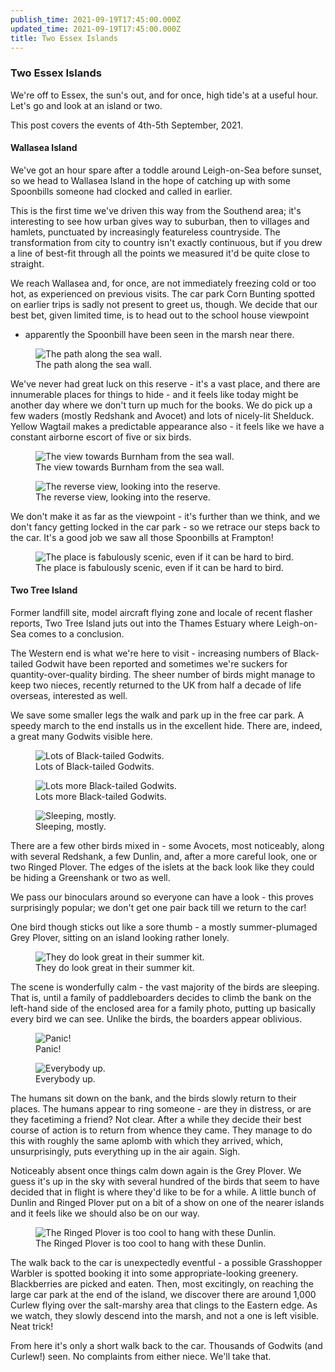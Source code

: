 ```yaml
---
publish_time: 2021-09-19T17:45:00.000Z
updated_time: 2021-09-19T17:45:00.000Z
title: Two Essex Islands
---
```


### Two Essex Islands

We're off to Essex, the sun's out, and for once, high tide's at a useful hour. 
Let's go and look at an island or two.

This post covers the events of 4th-5th September, 2021.

#### Wallasea Island

We've got an hour spare after a toddle around Leigh-on-Sea before sunset, so
we head to Wallasea Island in the hope of catching up with some Spoonbills
someone had clocked and called in earlier.

This is the first time we've driven this way from the Southend area; it's
interesting to see how urban gives way to suburban, then to villages and
 hamlets, punctuated by increasingly featureless countryside. The
transformation from city to country isn't exactly continuous, but if you
drew a line of best-fit through all the points we measured it'd be quite
close to straight.

We reach Wallasea and, for once, are not immediately freezing cold or too
hot, as experienced on previous visits. The car park Corn Bunting spotted on
earlier trips is sadly not present to greet us, though. We decide that our
best bet, given limited time, is to head out to the school house viewpoint 
- apparently the Spoonbill have been seen in the marsh near there.

<figure class="figure">
  <img
    src="sea-wall.png"
    class="figure-img img-fluid rounded"
    alt="The path along the sea wall."/>
  <figcaption class="figure-caption text-center">
    The path along the sea wall.
  </figcaption>
</figure>

We've never had great luck on this reserve - it's a vast place, and there are
innumerable places for things to hide - and it feels like today might be
another day where we don't turn up much for the books. We do pick up a few
waders (mostly Redshank and Avocet) and lots of nicely-lit Shelduck. Yellow
Wagtail makes a predictable appearance also - it feels like we have a
constant airborne escort of five or six birds.

<figure class="figure">
  <img
    src="towards-burnham.png"
    class="figure-img img-fluid rounded"
    alt="The view towards Burnham from the sea wall."/>
  <figcaption class="figure-caption text-center">
    The view towards Burnham from the sea wall.
  </figcaption>
</figure>

<figure class="figure">
  <img
    src="reserve-interior.png"
    class="figure-img img-fluid rounded"
    alt="The reverse view, looking into the reserve."/>
  <figcaption class="figure-caption text-center">
    The reverse view, looking into the reserve.
  </figcaption>
</figure>

We don't make it as far as the viewpoint - it's further than we think, and we
don't fancy getting locked in the car park - so we retrace our steps back to
the car. It's a good job we saw all those Spoonbills at Frampton!

<figure class="figure">
  <img
    src="sunset.png"
    class="figure-img img-fluid rounded"
    alt="The place is fabulously scenic, even if it can be hard to bird."/>
  <figcaption class="figure-caption text-center">
    The place is fabulously scenic, even if it can be hard to bird.
  </figcaption>
</figure>

#### Two Tree Island

Former landfill site, model aircraft flying zone and locale of recent flasher
reports, Two Tree Island juts out into the Thames Estuary where Leigh-on-Sea
comes to a conclusion.

The Western end is what we're here to visit - increasing numbers of 
Black-tailed Godwit have been reported and sometimes we're suckers for
quantity-over-quality birding. The sheer number of birds might manage to
keep two nieces, recently returned to the UK from half a decade of life
 overseas, interested as well.

We save some smaller legs the walk and park up in the free car park. A speedy
march to the end installs us in the excellent hide. There are, indeed, a
great many Godwits visible here.

<figure class="figure">
  <img
    src="many-godwits-i.png"
    class="figure-img img-fluid rounded"
    alt="Lots of Black-tailed Godwits."/>
  <figcaption class="figure-caption text-center">
    Lots of Black-tailed Godwits.
  </figcaption>
</figure>

<figure class="figure">
  <img
    src="many-godwits-ii.png"
    class="figure-img img-fluid rounded"
    alt="Lots more Black-tailed Godwits."/>
  <figcaption class="figure-caption text-center">
    Lots more Black-tailed Godwits.
  </figcaption>
</figure>

<figure class="figure">
  <img
    src="godwits-mostly.png"
    class="figure-img img-fluid rounded"
    alt="Sleeping, mostly."/>
  <figcaption class="figure-caption text-center">
    Sleeping, mostly.
  </figcaption>
</figure>

There are a few other birds mixed in - some Avocets, most noticeably, along
with several Redshank, a few Dunlin, and, after a more careful look, one or
two Ringed Plover. The edges of the islets at the back look like they could
be hiding a Greenshank or two as well.
 
We pass our binoculars around so everyone can have a look - this proves
surprisingly popular; we don't get one pair back till we return to the car!
 
One bird though sticks out like a sore thumb - a mostly summer-plumaged Grey
Plover, sitting on an island looking rather lonely.
 
<figure class="figure">
  <img
    src="odd-one-out.png"
    class="figure-img img-fluid rounded"
    alt="They do look great in their summer kit."/>
  <figcaption class="figure-caption text-center">
    They do look great in their summer kit.
  </figcaption>
</figure>

The scene is wonderfully calm - the vast majority of the birds are sleeping.
That is, until a family of paddleboarders decides to climb the bank on the
left-hand side of the enclosed area for a family photo, putting up basically
 every bird we can see. Unlike the birds, the boarders appear oblivious.

<figure class="figure">
  <img
    src="godwits-in-flight-i.png"
    class="figure-img img-fluid rounded"
    alt="Panic!"/>
  <figcaption class="figure-caption text-center">
    Panic!
  </figcaption>
</figure>

<figure class="figure">
  <img
    src="godwits-in-flight-ii.png"
    class="figure-img img-fluid rounded"
    alt="Everybody up."/>
  <figcaption class="figure-caption text-center">
    Everybody up.
  </figcaption>
</figure>

The humans sit down on the bank, and the birds slowly return to their places.
The humans appear to ring someone - are they in distress, or are they
facetiming a friend? Not clear. After a while they decide their best
course of action is to return from whence they came. They manage to do this with
roughly the same aplomb with which they arrived, which, unsurprisingly, puts
everything up in the air again. Sigh.

Noticeably absent once things calm down again is the Grey Plover. We guess it's
up in the sky with several hundred of the birds that seem to have decided
that in flight is where they'd like to be for a while. A little bunch of
Dunlin and Ringed Plover put on a bit of a show on one of the nearer
islands and it feels like we should also be on our way.

<figure class="figure">
  <img
    src="dunlins-and-plover.png"
    class="figure-img img-fluid rounded"
    alt="The Ringed Plover is too cool to hang with these Dunlin."/>
  <figcaption class="figure-caption text-center">
    The Ringed Plover is too cool to hang with these Dunlin.
  </figcaption>
</figure>

The walk back to the car is unexpectedly eventful - a possible Grasshopper
Warbler is spotted booking it into some appropriate-looking greenery.
Blackberries are picked and eaten. Then, most excitingly, on reaching the large
car park at the end of the island, we discover there are around 1,000
Curlew flying over the salt-marshy area that clings to the Eastern edge. As we
watch, they slowly descend into the marsh, and not a one is left visible.
Neat trick!

From here it's only a short walk back to the car. Thousands of Godwits (and
 Curlew!) seen. No complaints from either niece. We'll take that.